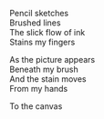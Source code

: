 <!--
title: Casualty of a Broken Pen
date: 3 September 2004
tags: poetry
-->

Pencil sketches  
Brushed lines  
The slick flow of ink  
Stains my fingers  

As the picture appears  
Beneath my brush  
And the stain moves  
From my hands  

To the canvas  
